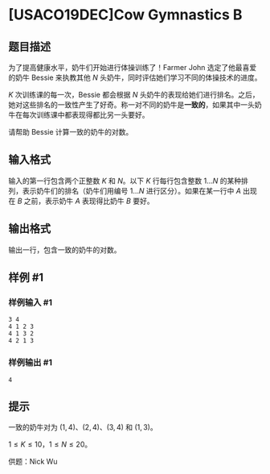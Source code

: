 # [USACO19DEC]Cow Gymnastics B

## 题目描述

为了提高健康水平，奶牛们开始进行体操训练了！Farmer John 选定了他最喜爱的奶牛 Bessie 来执教其他 $N$ 头奶牛，同时评估她们学习不同的体操技术的进度。

$K$ 次训练课的每一次，Bessie 都会根据 $N$ 头奶牛的表现给她们进行排名。之后，她对这些排名的一致性产生了好奇。称一对不同的奶牛是**一致的**，如果其中一头奶牛在每次训练课中都表现得都比另一头要好。

请帮助 Bessie 计算一致的奶牛的对数。

## 输入格式

输入的第一行包含两个正整数 $K$ 和 $N$。以下 $K$ 行每行包含整数 $1 \ldots N$ 的某种排列，表示奶牛们的排名（奶牛们用编号 $1 \ldots N$ 进行区分）。如果在某一行中 $A$ 出现在 $B$ 之前，表示奶牛 $A$ 表现得比奶牛 $B$ 要好。

## 输出格式

输出一行，包含一致的奶牛的对数。

## 样例 #1

### 样例输入 #1
```
3 4
4 1 2 3
4 1 3 2
4 2 1 3
```

### 样例输出 #1

```
4
```

## 提示

一致的奶牛对为 $(1,4)$、$(2,4)$、$(3,4)$ 和 $(1,3)$。

$1 \leq K \leq 10$，$1 \leq N \leq 20$。

供题：Nick Wu
